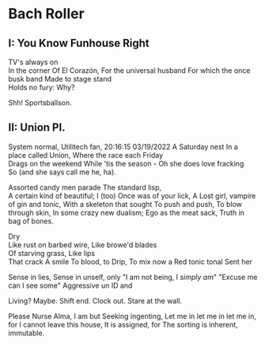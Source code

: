 # Bach Roller

## I: You Know Funhouse Right

TV's always on  
In the corner 
Of El Corazón, 
For the universal husband 
For which the once busk band 
Made to stage stand  
Holds no fury: 
Why? 

Shh! 
Sportsballson. 

## II: Union Pl. 

System normal, 
Utilitech fan, 
20:16:15 03/19/2022 
A Saturday nest 
In a place called Union, 
Where the race each Friday  
Drags on the weekend 
While 'tis the season - 
Oh she does love fracking  
So (and she says call me he, ha). 

Assorted candy men parade 
The standard lisp,  
A certain kind of beautiful; 
I (too) 
Once was of your lick, 
A 
Lost girl, vampire of gin and tonic, 
With a skeleton that sought 
To push and push, 
To blow through skin, 
In some crazy new dualism; 
Ego as the meat sack, 
Truth in bag of bones. 

Dry  
Like rust on barbed wire, 
Like browe'd blades  
Of starving grass, 
Like lips  
That crack 
A smile 
To blood, to 
Drip, 
To mix now a 
Red tonic tonal 
Sent her 

Sense in lies, 
Sense in unself, only 
"I am not being, I *simply am*" 
"Excuse me can I see some" 
Aggressive un ID and 

Living? 
Maybe. 
Shift end. 
Clock out. 
Stare at the wall.  

Please Nurse Alma, I am but 
Seeking ingenting, 
Let me in let me in let me in, for 
I cannot leave this house, 
It is assigned, for 
The sorting is inherent, immutable.